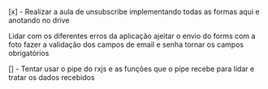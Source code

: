 [x] - Realizar a aula de unsubscribe implementando todas as formas aqui e anotando no drive

Lidar com os diferentes erros da aplicação
ajeitar o envio do forms com a foto
fazer a validação dos campos de email e senha
tornar os campos obrigatórios

[] - Tentar usar o pipe do rxjs e as funções que o pipe recebe para lidar e tratar os dados recebidos